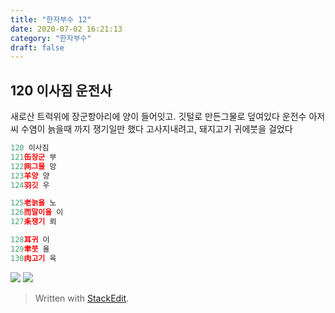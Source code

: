 ```yaml
---
title: "한자부수 12"
date: 2020-07-02 16:21:13
category: "한자부수"
draft: false
---
```

 ## 120 이사짐 운전사
새로산 트럭위에 장군항아리에 양이 들어잇고. 깃털로 만든그물로 덮여있다
운전수 아저씨 수염이 늙을때 까지 쟁기일만 했다
고사지내려고, 돼지고기 귀에붓을 걸었다 
 ```js
120 이사짐
121缶장군 부
122网그물 망
123羊양 양
124羽깃 우

125老늙을 노
126而말이을 이
127耒쟁기 뢰

128耳귀 이
129聿붓 율
130肉고기 육

```
![](https://i.ibb.co/mR9r63K/2020-07-07-11-38-07.png)
![](https://i.ibb.co/kxxr1F8/hanja-01.png)

> Written with [StackEdit](https://stackedit.io/).
<!--stackedit_data:
eyJoaXN0b3J5IjpbNjA0NzE3ODY4LDE4NDIzMjE3MTMsLTExMT
IxNDAzMjRdfQ==
-->